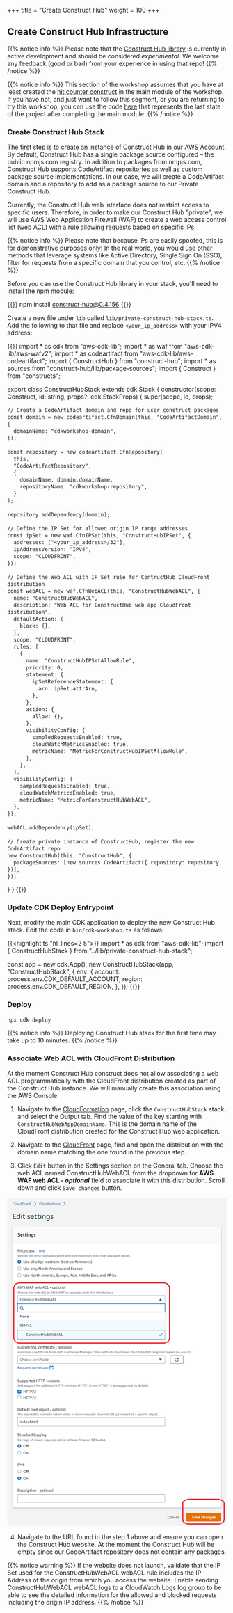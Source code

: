 +++
title = "Create Construct Hub"
weight = 100
+++

## Create Construct Hub Infrastructure

{{% notice info %}} Please note that the <a href="https://github.com/cdklabs/construct-hub" target="_blank">Construct Hub library</a> is currently in active development and should be considered _experimental_. We welcome any feedback (good or bad) from your experience in using that repo! {{% /notice %}}

{{% notice info %}} This section of the workshop assumes that you have at least created the [hit counter construct](/20-typescript/40-hit-counter.html) in the main module of the workshop. If you have not, and just want to follow this segment, or you are returning to try this workshop, you can use the code <a href="https://github.com/aws-samples/aws-cdk-intro-workshop/tree/master/code/typescript/main-workshop" target="_blank">here</a> that represents the last state of the project after completing the main module. {{% /notice %}}

### Create Construct Hub Stack

The first step is to create an instance of Construct Hub in our AWS Account. By default, Construct Hub has a single package source configured – the public npmjs.com registry. In addition to packages from nmpjs.com, Construct Hub supports CodeArtifact repositories as well as custom package source implementations. In our case, we will create a CodeArtifact domain and a repository to add as a package source to our Private Construct Hub.

Currently, the Construct Hub web interface does not restrict access to specific users. Therefore, in order to make our Construct Hub "private", we will use AWS Web Application Firewall (WAF) to create a web access control list (web ACL) with a rule allowing requests based on specific IPs. 

{{% notice info %}} Please note that because IPs are easily spoofed, this is for demonstrative purposes only! In the real world, you would use other methods that leverage systems like Active Directory, Single Sign On (SSO), filter for requests from a specific domain that you control, etc. {{% /notice %}}

Before you can use the Construct Hub library in your stack, you'll need to install the npm module:

{{<highlight bash>}}
npm install construct-hub@0.4.156
{{</highlight>}}

Create a new file under `lib` called `lib/private-construct-hub-stack.ts`. Add the following to that file and replace `<your_ip_address>` with your IPV4 address:

{{<highlight ts>}}
import * as cdk from "aws-cdk-lib";
import * as waf from "aws-cdk-lib/aws-wafv2";
import * as codeartifact from "aws-cdk-lib/aws-codeartifact";
import { ConstructHub } from "construct-hub";
import * as sources from "construct-hub/lib/package-sources";
import { Construct } from "constructs";

export class ConstructHubStack extends cdk.Stack {
  constructor(scope: Construct, id: string, props?: cdk.StackProps) {
    super(scope, id, props);

    // Create a CodeArtifact domain and repo for user construct packages
    const domain = new codeartifact.CfnDomain(this, "CodeArtifactDomain", {
      domainName: "cdkworkshop-domain",
    });

    const repository = new codeartifact.CfnRepository(
      this,
      "CodeArtifactRepository",
      {
        domainName: domain.domainName,
        repositoryName: "cdkworkshop-repository",
      }
    );

    repository.addDependency(domain);

    // Define the IP Set for allowed origin IP range addresses
    const ipSet = new waf.CfnIPSet(this, "ConstructHubIPSet", {
      addresses: ["<your_ip_address>/32"],
      ipAddressVersion: "IPV4",
      scope: "CLOUDFRONT",
    });

    // Define the Web ACL with IP Set rule for ContructHub CloudFront distribution
    const webACL = new waf.CfnWebACL(this, "ConstructHubWebACL", {
      name: "ConstructHubWebACL",
      description: "Web ACL for ConstructHub web app CloudFront distribution",
      defaultAction: {
        block: {},
      },
      scope: "CLOUDFRONT",
      rules: [
        {
          name: "ConstructHubIPSetAllowRule",
          priority: 0,
          statement: {
            ipSetReferenceStatement: {
              arn: ipSet.attrArn,
            },
          },
          action: {
            allow: {},
          },
          visibilityConfig: {
            sampledRequestsEnabled: true,
            cloudWatchMetricsEnabled: true,
            metricName: "MetricForConstructHubIPSetAllowRule",
          },
        },
      ],
      visibilityConfig: {
        sampledRequestsEnabled: true,
        cloudWatchMetricsEnabled: true,
        metricName: "MetricForConstructHubWebACL",
      },
    });

    webACL.addDependency(ipSet);

    // Create private instance of ConstructHub, register the new CodeArtifact repo
    new ConstructHub(this, "ConstructHub", {
      packageSources: [new sources.CodeArtifact({ repository: repository })],
    });
  }
}
{{</highlight>}}

### Update CDK Deploy Entrypoint

Next, modify the main CDK application to deploy the new Construct Hub stack. Edit the code in `bin/cdk-workshop.ts` as follows:

{{<highlight ts "hl_lines=2 5">}}
import * as cdk from "aws-cdk-lib";
import { ConstructHubStack } from "../lib/private-construct-hub-stack";

const app = new cdk.App();
new ConstructHubStack(app, "ConstructHubStack", {
  env: {
    account: process.env.CDK_DEFAULT_ACCOUNT,
    region: process.env.CDK_DEFAULT_REGION,
  },
});
{{</highlight>}}

### Deploy

```
npx cdk deploy
```

{{% notice info %}} Deploying Construct Hub stack for the first time may take up to 10 minutes. {{% /notice %}}

### Associate Web ACL with CloudFront Distribution

At the moment Construct Hub construct does not allow associating a web ACL programmatically with the CloudFront distribution created as part of the Construct Hub instance. We will manually create this association using the AWS Console:

1. Navigate to the <a href="https://console.aws.amazon.com/cloudformation" target="_blank">CloudFormation</a> page, click the `ConstructHubStack` stack, and select the Output tab. Find the value of the key starting with `ConstructHubWebAppDomainName`. This is the domain name of the CloudFront distribution created for the Construct Hub web application.

2. Navigate to the <a href="https://console.aws.amazon.com/cloudfront" target="_blank">CloudFront</a> page, find and open the distribution with the domain name matching the one found in the previous step.

3. Click `Edit` button in the Settings section on the General tab. Choose the web ACL named ConstructHubWebACL from the dropdown for **AWS WAF web ACL - _optional_** field to associate it with this distribution. Scroll down and click `Save changes` button.

![](./cloud-front-settings.png)

4. Navigate to the URL found in the step 1 above and ensure you can open the Construct Hub website. At the moment the Construct Hub will be empty since our CodeArtifact repository does not contain any packages.

{{% notice warning %}} If the website does not launch, validate that the IP Set used for the ConstructHubWebACL webACL rule includes the IP Address of the origin from which you access the website. Enable sending ConstructHubWebACL webACL logs to a CloudWatch Logs log group to be able to see the detailed information for the allowed and blocked requests including the origin IP address. {{% /notice %}}
